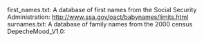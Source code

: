 first_names.txt: A database of first names from the Social Security Administration: http://www.ssa.gov/oact/babynames/limits.html
surnames.txt: A database of family names from the 2000 census
DepecheMood_V1.0: 
